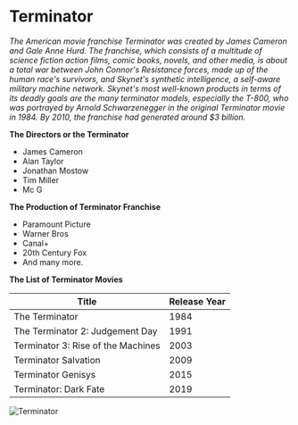 # Terminator

*The American movie franchise Terminator was created by James Cameron and Gale Anne Hurd. The franchise, which consists of a multitude of science fiction action films, comic books, novels, and other media, is about a total war between John Connor's Resistance forces, made up of the human race's survivors, and Skynet's synthetic intelligence, a self-aware military machine network. Skynet's most well-known products in terms of its deadly goals are the many terminator models, especially the T-800, who was portrayed by Arnold Schwarzenegger in the original Terminator movie in 1984. By 2010, the franchise had generated around $3 billion.*

**The Directors or the Terminator**
- James Cameron
- Alan Taylor
- Jonathan Mostow
- Tim Miller
- Mc G

**The Production of Terminator Franchise**
- Paramount Picture
- Warner Bros
- Canal+
- 20th Century Fox
- And many more.

**The List of Terminator Movies**

| Title | Release Year |
| ----------- | ----------- |
| The Terminator | 1984 |
| The Terminator 2: Judgement Day | 1991 |
| Terminator 3: Rise of the Machines | 2003 |
| Terminator Salvation | 2009 |
| Terminator Genisys | 2015 |
| Terminator: Dark Fate | 2019 |

![Terminator](https://www.thefilmagazine.com/wp-content/uploads/2021/01/Terminator-Movies-Ranked.jpg)
